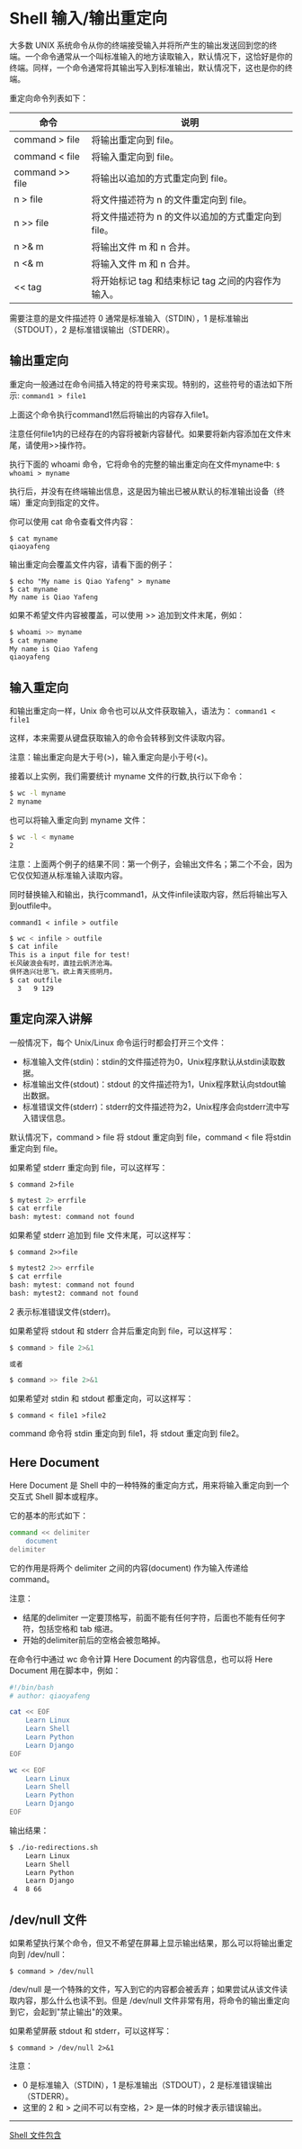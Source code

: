 # Shell 输入/输出重定向

大多数 UNIX 系统命令从你的终端接受输入并将所产生的输出发送回​​到您的终端。一个命令通常从一个叫标准输入的地方读取输入，默认情况下，这恰好是你的终端。同样，一个命令通常将其输出写入到标准输出，默认情况下，这也是你的终端。

重定向命令列表如下：

| 命令            | 说明                                               |
| --------------- | -------------------------------------------------- |
| command > file  | 将输出重定向到 file。                              |
| command < file  | 将输入重定向到 file。                              |
| command >> file | 将输出以追加的方式重定向到 file。                  |
| n > file        | 将文件描述符为 n 的文件重定向到 file。             |
| n >> file       | 将文件描述符为 n 的文件以追加的方式重定向到 file。 |
| n >& m          | 将输出文件 m 和 n 合并。                           |
| n <& m          | 将输入文件 m 和 n 合并。                           |
| << tag          | 将开始标记 tag 和结束标记 tag 之间的内容作为输入。 |

需要注意的是文件描述符 0 通常是标准输入（STDIN），1 是标准输出（STDOUT），2 是标准错误输出（STDERR）。

## 输出重定向

重定向一般通过在命令间插入特定的符号来实现。特别的，这些符号的语法如下所示:
`command1 > file1`

上面这个命令执行command1然后将输出的内容存入file1。

注意任何file1内的已经存在的内容将被新内容替代。如果要将新内容添加在文件末尾，请使用>>操作符。 

执行下面的 whoami 命令，它将命令的完整的输出重定向在文件myname中:
`$ whoami > myname`

执行后，并没有在终端输出信息，这是因为输出已被从默认的标准输出设备（终端）重定向到指定的文件。

你可以使用 cat 命令查看文件内容：

```text
$ cat myname
qiaoyafeng

```

输出重定向会覆盖文件内容，请看下面的例子：

```shll
$ echo "My name is Qiao Yafeng" > myname
$ cat myname
My name is Qiao Yafeng

```
如果不希望文件内容被覆盖，可以使用 >> 追加到文件末尾，例如：

```bash
$ whoami >> myname
$ cat myname
My name is Qiao Yafeng
qiaoyafeng

```
## 输入重定向

和输出重定向一样，Unix 命令也可以从文件获取输入，语法为： 
`command1 < file1`

这样，本来需要从键盘获取输入的命令会转移到文件读取内容。

注意：输出重定向是大于号(>)，输入重定向是小于号(<)。

接着以上实例，我们需要统计 myname 文件的行数,执行以下命令：

```bash
$ wc -l myname
2 myname

``` 

也可以将输入重定向到 myname 文件：
```bash
$ wc -l < myname
2

```
注意：上面两个例子的结果不同：第一个例子，会输出文件名；第二个不会，因为它仅仅知道从标准输入读取内容。

同时替换输入和输出，执行command1，从文件infile读取内容，然后将输出写入到outfile中。

`command1 < infile > outfile`

```bash
$ wc < infile > outfile
$ cat infile
This is a input file for test!
长风破浪会有时，直挂云帆济沧海。
俱怀逸兴壮思飞，欲上青天揽明月。
$ cat outfile
  3   9 129

```

## 重定向深入讲解

一般情况下，每个 Unix/Linux 命令运行时都会打开三个文件：

- 标准输入文件(stdin)：stdin的文件描述符为0，Unix程序默认从stdin读取数据。
- 标准输出文件(stdout)：stdout 的文件描述符为1，Unix程序默认向stdout输出数据。
- 标准错误文件(stderr)：stderr的文件描述符为2，Unix程序会向stderr流中写入错误信息。

默认情况下，command > file 将 stdout 重定向到 file，command < file 将stdin 重定向到 file。

如果希望 stderr 重定向到 file，可以这样写：

`$ command 2>file`

```bash
$ mytest 2> errfile
$ cat errfile
bash: mytest: command not found

```
如果希望 stderr 追加到 file 文件末尾，可以这样写：

`$ command 2>>file`

```bash
$ mytest2 2>> errfile
$ cat errfile
bash: mytest: command not found
bash: mytest2: command not found

```
2 表示标准错误文件(stderr)。

如果希望将 stdout 和 stderr 合并后重定向到 file，可以这样写：
```bash
$ command > file 2>&1

或者

$ command >> file 2>&1
```

如果希望对 stdin 和 stdout 都重定向，可以这样写：

`$ command < file1 >file2`

command 命令将 stdin 重定向到 file1，将 stdout 重定向到 file2。 

## Here Document

 Here Document 是 Shell 中的一种特殊的重定向方式，用来将输入重定向到一个交互式 Shell 脚本或程序。

它的基本的形式如下：

```bash
command << delimiter
    document
delimiter
```
它的作用是将两个 delimiter 之间的内容(document) 作为输入传递给 command。

注意：
- 结尾的delimiter 一定要顶格写，前面不能有任何字符，后面也不能有任何字符，包括空格和 tab 缩进。
- 开始的delimiter前后的空格会被忽略掉。

在命令行中通过 wc 命令计算 Here Document 的内容信息，也可以将 Here Document 用在脚本中，例如：

```bash
#!/bin/bash
# author: qiaoyafeng

cat << EOF
    Learn Linux
    Learn Shell
    Learn Python
    Learn Django
EOF

wc << EOF
    Learn Linux
    Learn Shell
    Learn Python
    Learn Django
EOF
```

输出结果：
```bash
$ ./io-redirections.sh
    Learn Linux
    Learn Shell
    Learn Python
    Learn Django
 4  8 66

```

## /dev/null 文件

如果希望执行某个命令，但又不希望在屏幕上显示输出结果，那么可以将输出重定向到 /dev/null：

`$ command > /dev/null`

/dev/null 是一个特殊的文件，写入到它的内容都会被丢弃；如果尝试从该文件读取内容，那么什么也读不到。但是 /dev/null 文件非常有用，将命令的输出重定向到它，会起到"禁止输出"的效果。

如果希望屏蔽 stdout 和 stderr，可以这样写：

`$ command > /dev/null 2>&1`

注意：
- 0 是标准输入（STDIN），1 是标准输出（STDOUT），2 是标准错误输出（STDERR）。
- 这里的 2 和 > 之间不可以有空格，2> 是一体的时候才表示错误输出。



------

[Shell 文件包含](include-file.md)
